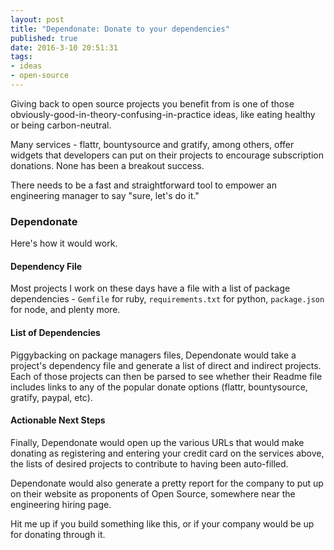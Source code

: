 ```yaml
---
layout: post
title: "Dependonate: Donate to your dependencies"
published: true
date: 2016-3-10 20:51:31
tags:
- ideas
- open-source
---
```


Giving back to open source projects you benefit from is one of those obviously-good-in-theory-confusing-in-practice ideas, like eating healthy or being carbon-neutral.

Many services - flattr, bountysource and gratify, among others, offer widgets that developers can put on their projects to encourage subscription donations. None has been a breakout success.

There needs to be a fast and straightforward tool to empower an engineering manager to say "sure, let's do it."

### Dependonate
Here's how it would work.

#### Dependency File
Most projects I work on these days have a file with a list of package dependencies - `Gemfile` for ruby, `requirements.txt` for python, `package.json` for node, and plenty more.

#### List of Dependencies
Piggybacking on package managers files, Dependonate would take a project's dependency file and generate a list of direct and indirect projects. Each of those projects can then be parsed to see whether their Readme file includes links to any of the popular donate options (flattr, bountysource, gratify, paypal, etc).

#### Actionable Next Steps
Finally, Dependonate would open up the various URLs that would make donating as registering and entering your credit card on the services above, the lists of desired projects to contribute to having been auto-filled.

Dependonate would also generate a pretty report for the company to put up on their website as proponents of Open Source, somewhere near the engineering hiring page.

Hit me up if you build something like this, or if your company would be up for donating through it.
